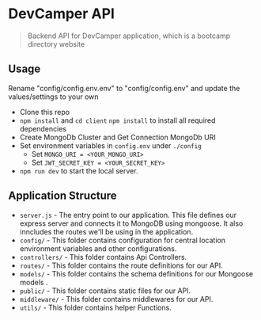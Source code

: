 # DevCamper API

> Backend API for DevCamper application, which is a bootcamp directory website

## Usage

Rename "config/config.env.env" to "config/config.env" and update the values/settings to your own
- Clone this repo
- `npm install` and `cd client` `npm install` to install all required dependencies
- Create MongoDb Cluster and Get Connection MongoDb URI
- Set environment variables in `config.env` under `./config`
  * Set `MONGO_URI = <YOUR_MONGO_URI>`
  * Set `JWT_SECRET_KEY = <YOUR_SECRET_KEY>`
- `npm run dev` to start the local server.



## Application Structure

- `server.js` - The entry point to our application. This file defines our express server and connects it to MongoDB using mongoose. It also inncludes the routes we'll be using in the application.
- `config/` - This folder contains configuration for central location environment variables and other configurations.
- `controllers/` - This folder contains Api Controllers.
- `routes/` - This folder contains the route definitions for our API.
- `models/` - This folder contains the schema definitions for our Mongoose models .
- `public/` - This folder contains static files for our API.
- `middleware/` - This folder contains middlewares for our API.
- `utils/` - This folder contains helper Functions.

